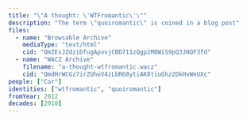 ```yaml
---
title: "\"A thought: \'WTFromantic\'\""
description: "The term \"quoiromantic\" is coined in a blog post"
files:
  - name: "Browsable Archive"
    mediaType: "text/html"
    cid: "QmZEsJZdziDfugApvvjCBD711zQgp2M8WiS9pQ3JNQF3fd"
  - name: "WACZ Archive"
    filename: "a-thought-wtfromantic.wacz"
    cid: "QmdHrWCGz7irZUhoV4zLbR68ytiAK8tiuGhz2DkHvWeUXc"
people: ["Cor"]
identities: ["wtfromantic", "quoiromantic"]
fromYear: 2012
decades: [2010]
---
```

